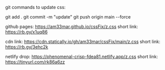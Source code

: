 git commands to update css:

git add .
git commit -m "update"
git push origin main --force

github pages:
https://am33mar.github.io/cssFix/z.css
short link:
https://rb.gy/x1uq86

cdn link:
https://cdn.statically.io/gh/am33mar/cssFix/main/z.css
short link:
https://rb.gy/3ehc2k


netlify drop:
https://phenomenal-crisp-fdea81.netlify.app/z.css
short link:
https://tinyurl.com/rk86a6zz